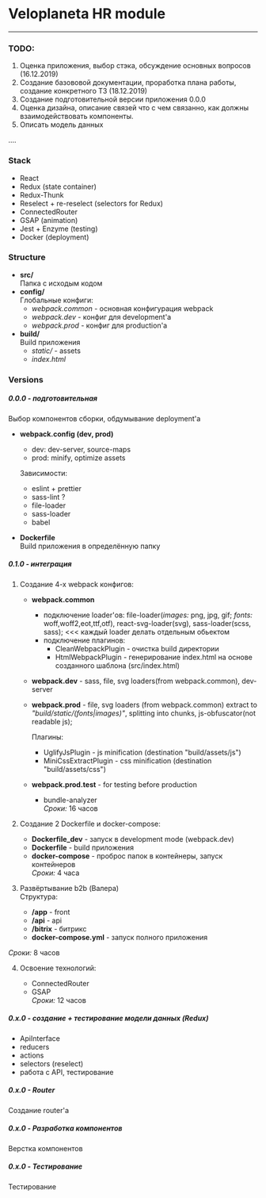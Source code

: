 # Veloplaneta HR module
___

### TODO:

1. Оценка приложения, выбор стэка, обсуждение основных вопросов (16.12.2019)
2. Создание базововой документации, проработка плана работы, создание конкретного ТЗ (18.12.2019)
3. Создание подготовительной версии приложения 0.0.0
4. Оценка дизайна, описание связей что с чем связанно, как должны взаимодействовать компоненты.
5. Описать модель данных

.... 


### Stack

- React
- Redux (state container)
- Redux-Thunk
- Reselect + re-reselect (selectors for Redux)
- ConnectedRouter
- GSAP (animation)
- Jest + Enzyme (testing) 
- Docker (deployment)

### Structure

- **src/**   
    Папка с исходым кодом
- **config/**   
    Глобальные конфиги:
    - *webpack.common* - основная конфигурация webpack
    - *webpack.dev* - конфиг для  development'a
    - *webpack.prod* - конфиг для production'a
- **build/**   
    Build приложения  
    - *static/* - assets
    - *index.html*
  

### Versions

##### 0.0.0 - подготовительная
Выбор компонентов сборки, обдумывание deployment'a

- **webpack.config (dev, prod)**
    - dev: dev-server, source-maps
    - prod: minify, optimize assets
    
    Зависимости:
    
    - eslint + prettier
    - sass-lint ? 
    - file-loader
    - sass-loader
    - babel
    
- **Dockerfile**   
Build приложения в определённую папку
   
   
##### 0.1.0 - интеграция

1. Cоздание 4-х webpack конфигов:

    - **webpack.common** 
        - подключение loader'ов: file-loader(*images:* png, jpg, gif; *fonts:* woff,woff2,eot,ttf,otf),
        react-svg-loader(svg), sass-loader(scss, sass); <<< каждый loader делать отдельным обьектом 
        - подключение плагинов:
            - CleanWebpackPlugin - очистка build директории
            - HtmlWebpackPlugin - генерирование index.html на основе созданного шаблона (src/index.html)
    - **webpack.dev** - sass, file, svg loaders(from webpack.common), dev-server
    - **webpack.prod** - file, svg loaders (from webpack.common) extract to *"build/static/(fonts|images)"*, splitting into chunks, js-obfuscator(not readable js);   
        
        Плагины: 
        
        - UglifyJsPlugin - js minification (destination "build/assets/js")
        - MiniCssExtractPlugin - css minification (destination "build/assets/css")
        
    - **webpack.prod.test** - for testing before production   
        - bundle-analyzer  
        *Сроки:* 16 часов
    
2. Создание 2 Dockerfile и docker-compose: 

    - **Dockerfile_dev** - запуск в development mode (webpack.dev)
    - **Dockerfile** - build приложения
    - **docker-compose** - проброс папок в контейнеры, запуск контейнеров  
    *Сроки:* 4 часа

3. Развёртывание b2b (Валера)  
    Cтруктура: 
     
    - **/app** - front  
    - **/api** - api  
    - **/bitrix** - битрикс  
    - **docker-compose.yml** - запуск полного приложения  
    
*Сроки:* 8 часов

4. Освоение технологий:

    - ConnectedRouter
    - GSAP  
    *Сроки:* 12 часов

##### 0.x.0 - создание + тестирование  модели данных (Redux)
- ApiInterface
- reducers
- actions
- selectors (reselect)
- работа с API, тестирование

##### 0.x.0 - Router

Cоздание router'a

##### 0.x.0 - Разработка компонентов

Верстка компонентов

##### 0.x.0 - Тестирование

Тестирование    
